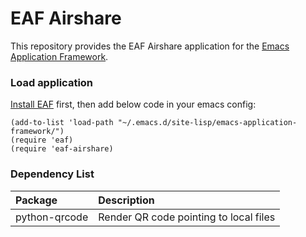 # EAF Airshare
This repository provides the EAF Airshare application for the [Emacs Application Framework](https://github.com/emacs-eaf/emacs-application-framework).

### Load application
[Install EAF](https://github.com/emacs-eaf/emacs-application-framework#install) first, then add below code in your emacs config:

```Elisp
(add-to-list 'load-path "~/.emacs.d/site-lisp/emacs-application-framework/")
(require 'eaf)
(require 'eaf-airshare)
```

### Dependency List

| Package        | Description          |
| :--------      | :------              |
| python-qrcode                  | Render QR code pointing to local files                             |
